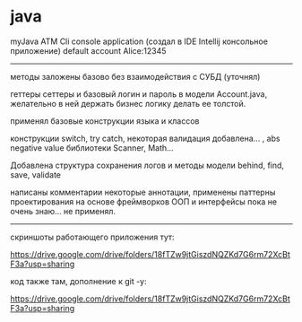 # java
myJava ATM Сli console application (создал в IDE Intellij консольное приложение)
default account Alice:12345
_________________________________
методы заложены базово без взаимодействия с СУБД (уточнял)

геттеры сеттеры и базовый логин и пароль в модели Account.java, желательно в ней держать бизнес логику делать ее толстой.

применял базовые конструкции языка и классов

конструкции switch, try catch, некоторая валидация добавлена... , abs negative value
библиотеки Scanner, Math...

Добавлена структура сохранения логов и методы модели behind, find, save, validate

написаны комментарии некоторые аннотации, применены паттерны проектирования на основе фреймворков
ООП и интерфейсы пока не очень знаю... не применял.
_______________________________________________

скриншоты работающего приложения тут:

https://drive.google.com/drive/folders/18fTZw9jtGiszdNQZKd7G6rm72XcBtF3a?usp=sharing

код также там, дополнение к git -у:

https://drive.google.com/drive/folders/18fTZw9jtGiszdNQZKd7G6rm72XcBtF3a?usp=sharing


